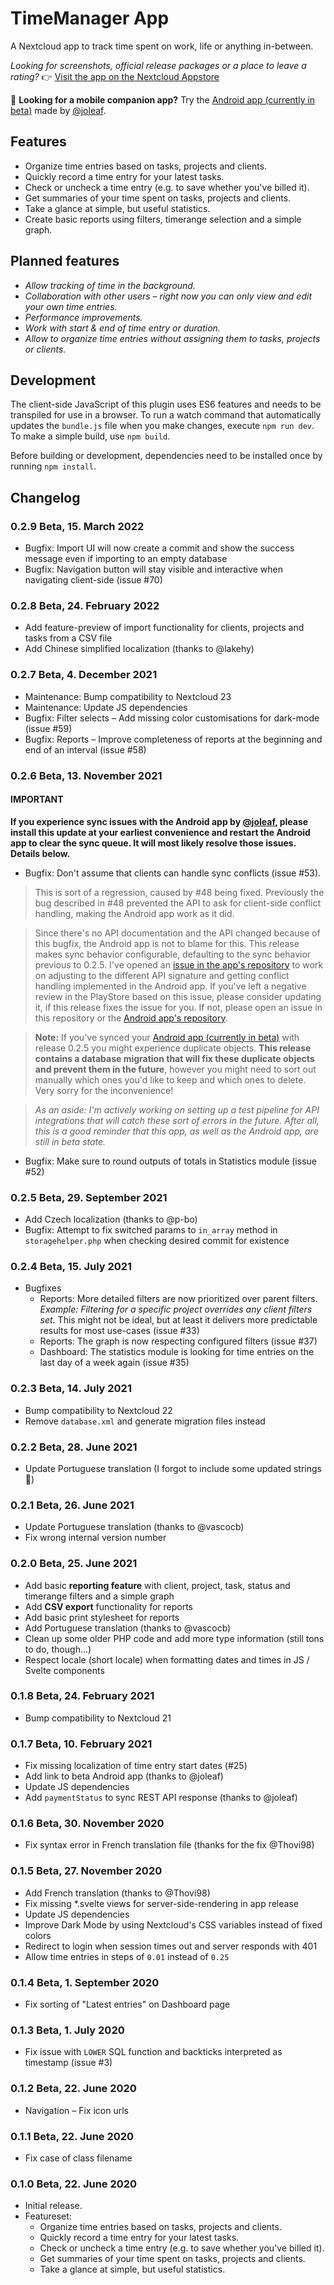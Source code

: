 # TimeManager App

A Nextcloud app to track time spent on work, life or anything in-between.

_Looking for screenshots, official release packages or a place to leave a rating?_ 👉 [Visit the app on the Nextcloud Appstore](https://apps.nextcloud.com/apps/timemanager)

📱 **Looking for a mobile companion app?** Try the [Android app (currently in beta)](https://play.google.com/store/apps/details?id=de.jbservices.nc_timemanager_app) made by [@joleaf](https://gitlab.com/joleaf/nc-timemanager-mobile-app).

## Features

* Organize time entries based on tasks, projects and clients.
* Quickly record a time entry for your latest tasks.
* Check or uncheck a time entry (e.g. to save whether you've billed it).
* Get summaries of your time spent on tasks, projects and clients.
* Take a glance at simple, but useful statistics.
* Create basic reports using filters, timerange selection and a simple graph.

## Planned features

* _Allow tracking of time in the background._
* _Collaboration with other users – right now you can only view and edit your own time entries._
* _Performance improvements._
* _Work with start & end of time entry or duration._
* _Allow to organize time entries without assigning them to tasks, projects or clients._

## Development
The client-side JavaScript of this plugin uses ES6 features and needs to be transpiled for use in a browser. To run a watch command that automatically updates the `bundle.js` file when you make changes, execute `npm run dev`. To make a simple build, use `npm build`.

Before building or development, dependencies need to be installed once by running `npm install`.

## Changelog

### 0.2.9 Beta, 15. March 2022
- Bugfix: Import UI will now create a commit and show the success message even if importing to an empty database
- Bugfix: Navigation button will stay visible and interactive when navigating client-side (issue #70)

### 0.2.8 Beta, 24. February 2022
- Add feature-preview of import functionality for clients, projects and tasks from a CSV file
- Add Chinese simplified localization (thanks to @lakehy)

### 0.2.7 Beta, 4. December 2021
- Maintenance: Bump compatibility to Nextcloud 23
- Maintenance: Update JS dependencies
- Bugfix: Filter selects – Add missing color customisations for dark-mode (issue #59)
- Bugfix: Reports – Improve completeness of reports at the beginning and end of an interval (issue #58)

### 0.2.6 Beta, 13. November 2021
#### IMPORTANT
**If you experience sync issues with the Android app by [@joleaf](https://gitlab.com/joleaf/nc-timemanager-mobile-app), please install this update at your earliest convenience and restart the Android app to clear the sync queue. It will most likely resolve those issues. Details below.**

- Bugfix: Don't assume that clients can handle sync conflicts (issue #53). 

> This is sort of a regression, caused by #48 being fixed. Previously the bug described in #48 prevented the API to ask for client-side conflict handling, making the Android app work as it did. 

> Since there's no API documentation and the API changed because of this bugfix, the Android app is not to blame for this. This release makes sync behavior configurable, defaulting to the sync behavior previous to 0.2.5. I've opened an [issue in the app's repository](https://gitlab.com/joleaf/nc-timemanager-mobile-app/-/issues/4) to work on adjusting to the different API signature and getting conflict handling implemented in the Android app. If you've left a negative review in the PlayStore based on this issue, please consider updating it, if this release fixes the issue for you. If not, please open an issue in this repository or the [Android app's repository](https://gitlab.com/joleaf/nc-timemanager-mobile-app). 

> **Note:** If you've synced your [Android app (currently in beta)](https://play.google.com/store/apps/details?id=de.jbservices.nc_timemanager_app) with release 0.2.5 you might experience duplicate objects. **This release contains a database migration that will fix these duplicate objects and prevent them in the future**, however you might need to sort out manually which ones you'd like to keep and which ones to delete. Very sorry for the inconvenience!

> _As an aside: I'm actively working on setting up a test pipeline for API integrations that will catch these sort of errors in the future. After all, this is a good reminder that this app, as well as the Android app, are still in beta state._

- Bugfix: Make sure to round outputs of totals in Statistics module (issue #52)

### 0.2.5 Beta, 29. September 2021
- Add Czech localization (thanks to @p-bo)
- Bugfix: Attempt to fix switched params to `in_array` method in `storagehelper.php` when checking desired commit for existence

### 0.2.4 Beta, 15. July 2021
- Bugfixes
	- Reports: More detailed filters are now prioritized over parent filters. _Example: Filtering for a specific project overrides any client filters set._ This might not be ideal, but at least it delivers more predictable results for most use-cases (issue #33)
	- Reports: The graph is now respecting configured filters (issue #37)
	- Dashboard: The statistics module is looking for time entries on the last day of a week again (issue #35)

### 0.2.3 Beta, 14. July 2021
- Bump compatibility to Nextcloud 22
- Remove `database.xml` and generate migration files instead

### 0.2.2 Beta, 28. June 2021
- Update Portuguese translation (I forgot to include some updated strings 🙈)

### 0.2.1 Beta, 26. June 2021
- Update Portuguese translation (thanks to @vascocb)
- Fix wrong internal version number

### 0.2.0 Beta, 25. June 2021
- Add basic **reporting feature** with client, project, task, status and timerange filters and a simple graph
- Add **CSV export** functionality for reports
- Add basic print stylesheet for reports
- Add Portuguese translation (thanks to @vascocb)
- Clean up some older PHP code and add more type information (still tons to do, though...)
- Respect locale (short locale) when formatting dates and times in JS / Svelte components

### 0.1.8 Beta, 24. February 2021
- Bump compatibility to Nextcloud 21

### 0.1.7 Beta, 10. February 2021
- Fix missing localization of time entry start dates (#25)
- Add link to beta Android app (thanks to @joleaf)
- Update JS dependencies
- Add `paymentStatus` to sync REST API response (thanks to @joleaf)

### 0.1.6 Beta, 30. November 2020
- Fix syntax error in French translation file (thanks for the fix @Thovi98)

### 0.1.5 Beta, 27. November 2020
- Add French translation (thanks to @Thovi98)
- Fix missing *.svelte views for server-side-rendering in app release
- Update JS dependencies
- Improve Dark Mode by using Nextcloud's CSS variables instead of fixed colors
- Redirect to login when session times out and server responds with 401
- Allow time entries in steps of `0.01` instead of `0.25`

### 0.1.4 Beta, 1. September 2020
- Fix sorting of "Latest entries" on Dashboard page

### 0.1.3 Beta, 1. July 2020
- Fix issue with `LOWER` SQL function and backticks interpreted as timestamp (issue #3)

### 0.1.2 Beta, 22. June 2020
- Navigation – Fix icon urls

### 0.1.1 Beta, 22. June 2020
- Fix case of class filename

### 0.1.0 Beta, 22. June 2020
- Initial release.
- Featureset:
	- Organize time entries based on tasks, projects and clients.
	- Quickly record a time entry for your latest tasks.
	- Check or uncheck a time entry (e.g. to save whether you've billed it).
	- Get summaries of your time spent on tasks, projects and clients.
	- Take a glance at simple, but useful statistics.
